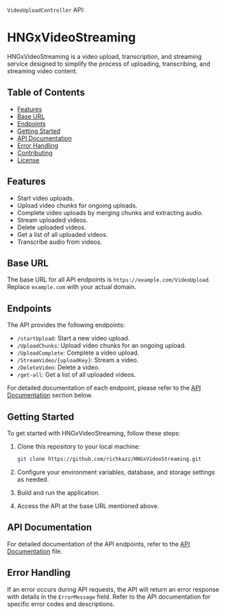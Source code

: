 `VideoUploadController` API:

# HNGxVideoStreaming

HNGxVideoStreaming is a video upload, transcription, and streaming service designed to simplify the process of uploading, transcribing, and streaming video content.

## Table of Contents

- [Features](#features)
- [Base URL](#base-url)
- [Endpoints](#endpoints)
- [Getting Started](#getting-started)
- [API Documentation](#api-documentation)
- [Error Handling](#error-handling)
- [Contributing](#contributing)
- [License](#license)

## Features

- Start video uploads.
- Upload video chunks for ongoing uploads.
- Complete video uploads by merging chunks and extracting audio.
- Stream uploaded videos.
- Delete uploaded videos.
- Get a list of all uploaded videos.
- Transcribe audio from videos.

## Base URL

The base URL for all API endpoints is `https://example.com/VideoUpload`. Replace `example.com` with your actual domain.

## Endpoints

The API provides the following endpoints:

- `/startUpload`: Start a new video upload.
- `/UploadChunks`: Upload video chunks for an ongoing upload.
- `/UploadComplete`: Complete a video upload.
- `/StreamVideo/{uploadKey}`: Stream a video.
- `/DeleteVideo`: Delete a video.
- `/get-all`: Get a list of all uploaded videos.

For detailed documentation of each endpoint, please refer to the [API Documentation](#api-documentation) section below.

## Getting Started

To get started with HNGxVideoStreaming, follow these steps:

1. Clone this repository to your local machine:

   ```bash
   git clone https://github.com/richkazz/HNGxVideoStreaming.git
   ```

2. Configure your environment variables, database, and storage settings as needed.

3. Build and run the application.

4. Access the API at the base URL mentioned above.

## API Documentation

For detailed documentation of the API endpoints, refer to the [API Documentation](API_DOCUMENTATION.md) file.

## Error Handling

If an error occurs during API requests, the API will return an error response with details in the `ErrorMessage` field. Refer to the API documentation for specific error codes and descriptions.

